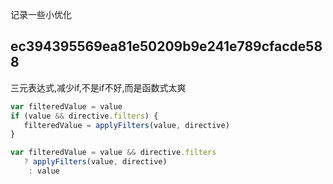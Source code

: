 记录一些小优化
## ec394395569ea81e50209b9e241e789cfacde588
三元表达式,减少if,不是if不好,而是函数式太爽
```javascript
var filteredValue = value
if (value && directive.filters) {
   filteredValue = applyFilters(value, directive)
}
```
```javascript
var filteredValue = value && directive.filters
   ? applyFilters(value, directive)
    : value
```